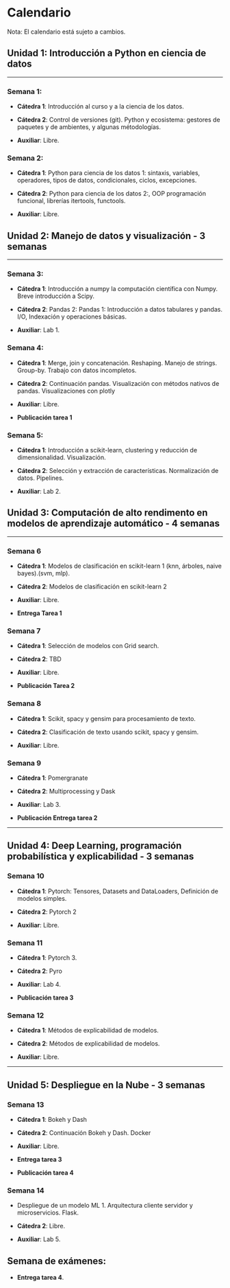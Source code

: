 # Calendario

Nota: El calendario está sujeto a cambios.

## Unidad 1: Introducción a Python en ciencia de datos

---

### Semana 1:

- **Cátedra 1**: Introducción al curso y a la ciencia de los datos. 
  
- **Cátedra 2**:  Control de versiones (git). Python y ecosistema: gestores de paquetes y de ambientes, y algunas métodologías.
  
- **Auxiliar**: Libre.

### Semana 2:

- **Cátedra 1**: Python para ciencia de los datos 1: sintaxis, variables, operadores, tipos de datos, condicionales, ciclos, excepciones.
  
- **Cátedra 2**:  Python para ciencia de los datos 2:, OOP programación funcional, librerías itertools, functools.  

- **Auxiliar**: Libre.

## Unidad 2: Manejo de datos y visualización - 3 semanas
---

### Semana 3:


- **Cátedra 1**: Introducción a numpy la computación científica con Numpy. Breve introducción a Scipy. 
  
- **Cátedra 2**: Pandas 2: Pandas 1: Introducción a datos tabulares y pandas. I/O, Indexación y operaciones básicas.

- **Auxiliar**: Lab 1.

### Semana 4: 

- **Cátedra 1**: Merge, join y concatenación. Reshaping. Manejo de strings. Group-by. Trabajo con datos incompletos.  
  
- **Cátedra 2**: Continuación pandas. Visualización con métodos nativos de pandas. Visualizaciones con plotly

- **Auxiliar**: Libre.

- **Publicación tarea 1**

### Semana 5:

- **Cátedra 1**: Introducción a scikit-learn, clustering y reducción de dimensionalidad. Visualización.
  
- **Cátedra 2**: Selección y extracción de características. Normalización de datos. Pipelines. 

- **Auxiliar**: Lab 2.

## Unidad 3: Computación de alto rendimento en modelos de aprendizaje automático - 4 semanas
---

### Semana 6

- **Cátedra 1**: Modelos de clasificación en scikit-learn 1 (knn, árboles, naive bayes).(svm, mlp).

- **Cátedra 2**: Modelos de clasificación en scikit-learn 2 
  
- **Auxiliar**: Libre.

- **Entrega Tarea 1**

### Semana 7

- **Cátedra 1**: Selección de modelos con Grid search.
  
- **Cátedra 2**: TBD

- **Auxiliar**: Libre.
  
- **Publicación Tarea 2**


### Semana 8

- **Cátedra 1**: Scikit, spacy y gensim para procesamiento de texto.
  
- **Cátedra 2**: Clasificación de texto usando scikit, spacy y gensim.
  
- **Auxiliar**: Libre.


### Semana 9
- **Cátedra 1**: Pomergranate
  
- **Cátedra 2**: Multiprocessing y Dask

- **Auxiliar**: Lab 3.

- **Publicación Entrega tarea 2**

---

## Unidad 4: Deep Learning, programación probabilística y explicabilidad - 3 semanas

### Semana 10

- **Cátedra 1**: Pytorch: Tensores, Datasets and DataLoaders, Definición de modelos simples.
  
- **Cátedra 2**: Pytorch 2
  
- **Auxiliar**: Libre.

### Semana 11

- **Cátedra 1**: Pytorch 3.
  
- **Cátedra 2**: Pyro
  
- **Auxiliar**: Lab 4.

- **Publicación tarea 3**
  
### Semana 12

- **Cátedra 1**: Métodos de explicabilidad de modelos.
  
- **Cátedra 2**: Métodos de explicabilidad de modelos.

- **Auxiliar**: Libre.

---


## Unidad 5: Despliegue en la Nube - 3 semanas

### Semana 13
- **Cátedra 1**: Bokeh y Dash
  
- **Cátedra 2**: Continuación Bokeh y Dash. Docker
  
- **Auxiliar**: Libre.

- **Entrega tarea 3**
  
- **Publicación tarea 4**

### Semana 14

- Despliegue de un modelo ML 1. Arquitectura cliente servidor y microservicios. Flask.
  
- **Cátedra 2**: Libre.
  
- **Auxiliar**: Lab 5.


## Semana de exámenes:

- **Entrega tarea 4**.
